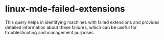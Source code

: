 # linux-mde-failed-extensions
This query helps in identifying machines with failed extensions and provides detailed information about these failures, which can be useful for troubleshooting and management purposes.
